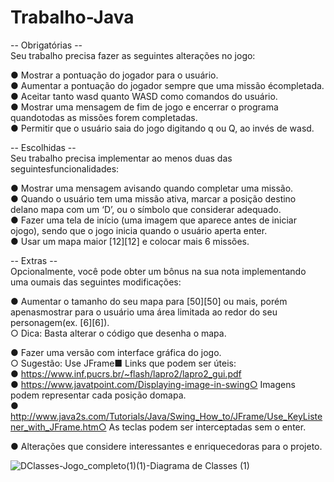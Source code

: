 # Trabalho-Java
-- Obrigatórias -- <br>
Seu trabalho precisa fazer as seguintes alterações no jogo: <br>

● Mostrar a pontuação do jogador para o usuário. <br>
● Aumentar a pontuação do jogador sempre que uma missão écompletada. <br>
● Aceitar tanto wasd quanto WASD como comandos do usuário. <br>
● Mostrar uma mensagem de fim de jogo e encerrar o programa quandotodas as missões forem completadas. <br>
● Permitir que o usuário saia do jogo digitando q ou Q, ao invés de wasd. <br>

-- Escolhidas -- <br>
Seu trabalho precisa implementar ao menos duas das seguintesfuncionalidades: <br>
 
● Mostrar uma mensagem avisando quando completar uma missão. <br>
● Quando o usuário tem uma missão ativa, marcar a posição destino delano mapa com um ‘D’, ou o símbolo que considerar adequado. <br>
● Fazer uma tela de início (uma imagem que aparece antes de iniciar ojogo), sendo que o jogo inicia quando o usuário aperta enter. <br>
● Usar um mapa maior [12][12] e colocar mais 6 missões. <br>

-- Extras -- <br>
Opcionalmente, você pode obter um bônus na sua nota implementando uma oumais das seguintes modificações: <br>

● Aumentar o tamanho do seu mapa para [50][50] ou mais, porém apenasmostrar para o usuário uma área limitada ao redor do seu personagem(ex. [6][6]). <br>
    ○ Dica: Basta alterar o código que desenha o mapa. <br>
    
● Fazer uma versão com interface gráfica do jogo. <br>
    ○ Sugestão: Use JFrame■ Links que podem ser úteis: <br>
    ● https://www.inf.pucrs.br/~flash/lapro2/lapro2_gui.pdf <br>
    ● https://www.javatpoint.com/Displaying-image-in-swing○ Imagens podem representar cada posição domapa. <br>
    ● http://www.java2s.com/Tutorials/Java/Swing_How_to/JFrame/Use_KeyListener_with_JFrame.htm○ As teclas podem ser interceptadas sem o enter. <br>
    
● Alterações que considere interessantes e enriquecedoras para o projeto. <br>


![DClasses-Jogo_completo(1)(1)-Diagrama de Classes (1)](https://user-images.githubusercontent.com/121899934/233999468-f6cb3bdc-66f5-402c-bd86-b1004a634700.png)


